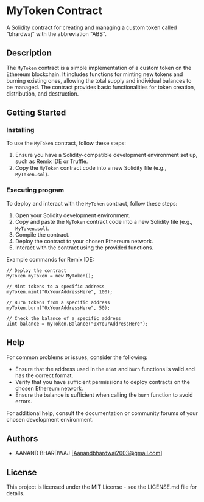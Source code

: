 # MyToken Contract

A Solidity contract for creating and managing a custom token called "bhardwaj" with the abbreviation "ABS". 

## Description

The `MyToken` contract is a simple implementation of a custom token on the Ethereum blockchain. It includes functions for minting new tokens and burning existing ones, allowing the total supply and individual balances to be managed. The contract provides basic functionalities for token creation, distribution, and destruction.

## Getting Started

### Installing

To use the `MyToken` contract, follow these steps:

1. Ensure you have a Solidity-compatible development environment set up, such as Remix IDE or Truffle.
2. Copy the `MyToken` contract code into a new Solidity file (e.g., `MyToken.sol`).

### Executing program

To deploy and interact with the `MyToken` contract, follow these steps:

1. Open your Solidity development environment.
2. Copy and paste the `MyToken` contract code into a new Solidity file (e.g., `MyToken.sol`).
3. Compile the contract.
4. Deploy the contract to your chosen Ethereum network.
5. Interact with the contract using the provided functions.

Example commands for Remix IDE:

```solidity
// Deploy the contract
MyToken myToken = new MyToken();

// Mint tokens to a specific address
myToken.mint("0xYourAddressHere", 100);

// Burn tokens from a specific address
myToken.burn("0xYourAddressHere", 50);

// Check the balance of a specific address
uint balance = myToken.Balance("0xYourAddressHere");
```

## Help

For common problems or issues, consider the following:

- Ensure that the address used in the `mint` and `burn` functions is valid and has the correct format.
- Verify that you have sufficient permissions to deploy contracts on the chosen Ethereum network.
- Ensure the balance is sufficient when calling the `burn` function to avoid errors.

For additional help, consult the documentation or community forums of your chosen development environment.

## Authors



- AANAND BHARDWAJ
  [Aanandbhardwaj2003@gmail.com]

## License

This project is licensed under the MIT License - see the LICENSE.md file for details.
